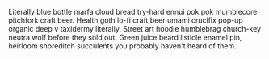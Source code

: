 Literally blue bottle marfa cloud bread try-hard ennui pok pok mumblecore pitchfork craft beer. Health goth lo-fi craft beer umami crucifix pop-up organic deep v taxidermy literally. Street art hoodie humblebrag church-key neutra wolf before they sold out. Green juice beard listicle enamel pin, heirloom shoreditch succulents you probably haven't heard of them.